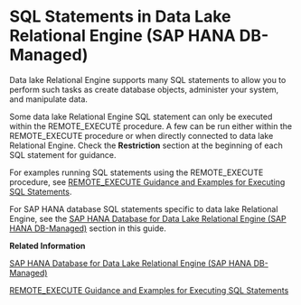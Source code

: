 <!-- loio2d1725bb99924defa3180a3ab7816315 -->

# SQL Statements in Data Lake Relational Engine \(SAP HANA DB-Managed\)

Data lake Relational Engine supports many SQL statements to allow you to perform such tasks as create database objects, administer your system, and manipulate data.

Some data lake Relational Engine SQL statement can only be executed within the REMOTE\_EXECUTE procedure. A few can be run either within the REMOTE\_EXECUTE procedure or when directly connected to data lake Relational Engine. Check the **Restriction** section at the beginning of each SQL statement for guidance.

For examples running SQL statements using the REMOTE\_EXECUTE procedure, see [REMOTE\_EXECUTE Guidance and Examples for Executing SQL Statements](remote-execute-guidance-and-examples-for-executing-sql-statements-fd99ac0.md).



For SAP HANA database SQL statements specific to data lake Relational Engine, see the [SAP HANA Database for Data Lake Relational Engine \(SAP HANA DB-Managed\)](../080-sap-hana-database-for-data-lake-relational-engine/sap-hana-database-for-data-lake-relational-engine-sap-hana-6f738e7.md) section in this guide.

**Related Information**  


[SAP HANA Database for Data Lake Relational Engine \(SAP HANA DB-Managed\)](../080-sap-hana-database-for-data-lake-relational-engine/sap-hana-database-for-data-lake-relational-engine-sap-hana-6f738e7.md "The information in this section pertains to concepts and statements specific to SAP HANA Database when used within a data lake Relational Engine context.")

[REMOTE\_EXECUTE Guidance and Examples for Executing SQL Statements](remote-execute-guidance-and-examples-for-executing-sql-statements-fd99ac0.md "To run data lake Relational Engine SQL statements using the SAP HANA database REMOTE_EXECUTE or REMOTE_EXECUTE_DDL procedure, you embed the SQL syntax within the procedure.")

